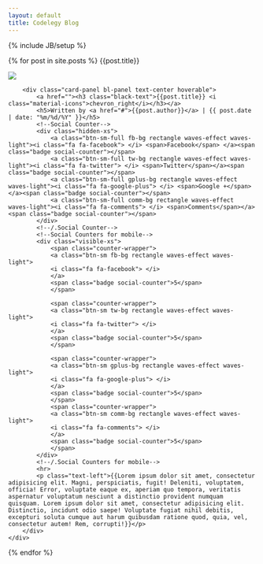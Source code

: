 ```yaml
---
layout: default
title: Codelegy Blog
---
```

{% include JB/setup %}


{% for post in site.posts %}
		 {{post.title}}
		 


<div class="row">
    <div class="col-md-8 blog-column">
        <div class="view overlay hm-blue-slight z-depth-2">
            <a><img src="https://mdbootstrap.com/images/slides/slide%20(13).jpg" class="img-responsive">
                <div class="mask waves-effect waves-light "></div>
            </a>
        </div>

        <div class="card-panel bl-panel text-center hoverable">
            <a href=""><h3 class="black-text">{{post.title}} <i class="material-icons">chevron_right</i></h3></a>
            <h5>Written by <a href="#">{{post.author}}</a> | {{ post.date | date: "%m/%d/%Y" }}</h5>
            <!--Social Counter-->
            <div class="hidden-xs">
                <a class="btn-sm-full fb-bg rectangle waves-effect waves-light"><i class="fa fa-facebook"> </i> <span>Facebook</span> </a><span class="badge social-counter"></span>
                <a class="btn-sm-full tw-bg rectangle waves-effect waves-light"><i class="fa fa-twitter"> </i> <span>Twitter</span></a><span class="badge social-counter"></span>
                <a class="btn-sm-full gplus-bg rectangle waves-effect waves-light"><i class="fa fa-google-plus"> </i> <span>Google +</span></a><span class="badge social-counter"></span>
                <a class="btn-sm-full comm-bg rectangle waves-effect waves-light"><i class="fa fa-comments"> </i> <span>Comments</span></a><span class="badge social-counter"></span>
            </div>
            <!--/.Social Counter-->
            <!--Social Counters for mobile-->
            <div class="visible-xs">
                <span class="counter-wrapper">
                <a class="btn-sm fb-bg rectangle waves-effect waves-light">
                <i class="fa fa-facebook"> </i>
                </a>
                <span class="badge social-counter">5</span>
                </span>

                <span class="counter-wrapper">
                <a class="btn-sm tw-bg rectangle waves-effect waves-light">
                <i class="fa fa-twitter"> </i>
                </a>
                <span class="badge social-counter">5</span>
                </span>

                <span class="counter-wrapper">
                <a class="btn-sm gplus-bg rectangle waves-effect waves-light">
                <i class="fa fa-google-plus"> </i>
                </a>
                <span class="badge social-counter">5</span>
                </span>
                <span class="counter-wrapper">
                <a class="btn-sm comm-bg rectangle waves-effect waves-light">
                <i class="fa fa-comments"> </i>
                </a>
                <span class="badge social-counter">5</span>
                </span>
            </div>
            <!--/.Social Counters for mobile-->
            <hr>
            <p class="text-left">{{Lorem ipsum dolor sit amet, consectetur adipisicing elit. Magni, perspiciatis, fugit! Deleniti, voluptatem, officia! Error, voluptate eaque ex, aperiam quo tempora, veritatis aspernatur voluptatum nesciunt a distinctio provident numquam quisquam. Lorem ipsum dolor sit amet, consectetur adipisicing elit. Distinctio, incidunt odio saepe! Voluptate fugiat nihil debitis, excepturi soluta cumque aut harum quibusdam ratione quod, quia, vel, consectetur autem! Rem, corrupti!}}</p>
        </div>
    </div>
</div>
<!--/.Post row-->
{% endfor %}